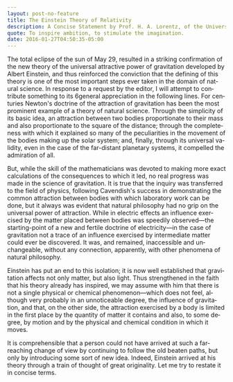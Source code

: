 ```yaml
---
layout: post-no-feature
title: The Einstein Theory of Relativity
description: A Con­cise State­ment by Prof. H. A. Lorentz, of the Uni­ver­sity of Ley­den
quote: To inspire ambition, to stimulate the imagination.
date: 2016-01-27T04:50:35-05:00
---
```


<span class = "initial">T</span>he total eclipse of the sun of May 29, re­sulted in a strik­ing con­fir­ma­tion of the new the­ory of the uni­ver­sal at­trac­tive power of grav­i­ta­tion de­vel­oped by Al­bert Ein­stein, and thus re­in­forced the con­vic­tion that the defin­ing of this the­ory is one of the most im­por­tant steps ever taken in the do­main of nat­ural sci­ence. In re­sponse to a re­quest by the ed­i­tor, I will at­tempt to con­tribute some­thing to its 6gen­eral ap­pre­ci­a­tion in the fol­low­ing lines.
For cen­turies New­ton's doc­trine of the at­trac­tion of grav­i­ta­tion has been the most promi­nent ex­am­ple of a the­ory of nat­ural sci­ence. Through the sim­plic­ity of its basic idea, an at­trac­tion be­tween two bod­ies pro­por­tion­ate to their mass and also pro­por­tion­ate to the square of the dis­tance; through the com­plete­ness with which it ex­plained so many of the pe­cu­liar­i­ties in the move­ment of the bod­ies mak­ing up the solar sys­tem; and, fi­nally, through its uni­ver­sal va­lid­ity, even in the case of the far-dis­tant plan­e­tary sys­tems, it com­pelled the ad­mi­ra­tion of all.

<span class = "indent"></span>But, while the skill of the math­e­mati­cians was de­voted to mak­ing more exact cal­cu­la­tions of the con­se­quences to which it led, no real progress was made in the sci­ence of grav­i­ta­tion. It is true that the in­quiry was trans­ferred to the field of physics, fol­low­ing Cavendish's suc­cess in demon­strat­ing the com­mon at­trac­tion be­tween bod­ies with which lab­o­ra­tory work can be done, but it al­ways was ev­i­dent that nat­ural phi­los­o­phy had no grip on the uni­ver­sal power of at­trac­tion. While in elec­tric ef­fects an in­flu­ence ex­er­cised by the mat­ter placed be­tween bod­ies was speed­ily ob­served—the start­ing-point of a new and fer­tile doc­trine of elec­tric­ity—in the case of grav­i­ta­tion not a trace of an in­flu­ence ex­er­cised by in­ter­me­di­ate mat­ter could ever be dis­cov­ered. It was, and re­mained, in­ac­ces­si­ble and un­change­able, with­out any con­nec­tion, ap­par­ently, with other phe­nom­ena of nat­ural phi­los­o­phy.

<span class = "indent"></span>Ein­stein has put an end to this iso­la­tion; it is now well es­tab­lished that grav­i­ta­tion af­fects not only mat­ter, but also light. Thus strength­ened in the faith that his the­ory al­ready has in­spired, we may as­sume with him that there is not a sin­gle phys­i­cal or chem­i­cal phe­nom­e­non—which does not feel, al­though very prob­a­bly in an un­no­tice­able de­gree, the in­flu­ence of grav­i­ta­tion, and that, on the other side, the at­trac­tion ex­er­cised by a body is lim­ited in the first place by the quan­tity of mat­ter it con­tains and also, to some de­gree, by mo­tion and by the phys­i­cal and chem­i­cal con­di­tion in which it moves.

<span class = "indent"></span>It is com­pre­hen­si­ble that a per­son could not have ar­rived at such a far-reach­ing change of view by con­tin­u­ing to fol­low the old beaten paths, but only by in­tro­duc­ing some sort of new idea. In­deed, Ein­stein ar­rived at his the­ory through a train of thought of great orig­i­nal­ity. Let me try to re­state it in con­cise terms.